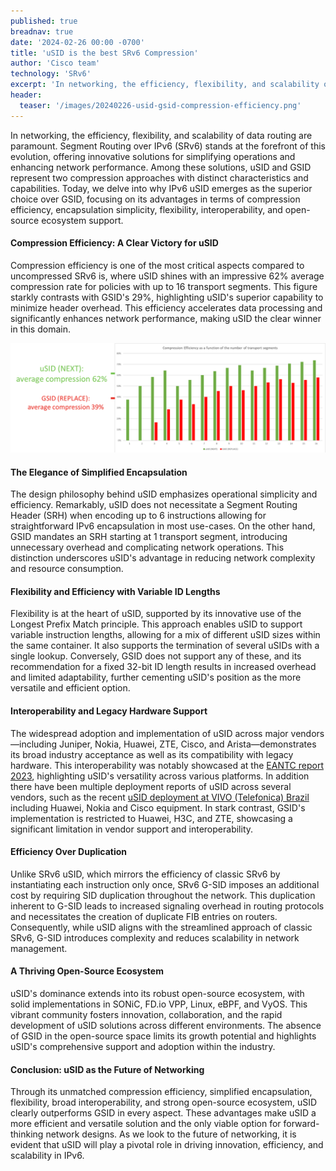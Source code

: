 ```yaml
---
published: true
breadnav: true
date: '2024-02-26 00:00 -0700'
title: 'uSID is the best SRv6 Compression'
author: 'Cisco team'
technology: 'SRv6'
excerpt: 'In networking, the efficiency, flexibility, and scalability of data routing are paramount. Segment Routing over IPv6 (SRv6) stands at the forefront of this evolution, offering innovative solutions for simplifying operations and enhancing network performance. Among these solutions, uSID and GSID represent two compression approaches with distinct characteristics and capabilities. Today, we delve into why IPv6 uSID emerges as the superior choice over GSID, focusing on its advantages in terms of compression efficiency, encapsulation simplicity, flexibility, interoperability, and open-source ecosystem support.'
header:
  teaser: '/images/20240226-usid-gsid-compression-efficiency.png'
---
```

In networking, the efficiency, flexibility, and scalability of data routing are paramount. Segment Routing over IPv6 (SRv6) stands at the forefront of this evolution, offering innovative solutions for simplifying operations and enhancing network performance. Among these solutions, uSID and GSID represent two compression approaches with distinct characteristics and capabilities. Today, we delve into why IPv6 uSID emerges as the superior choice over GSID, focusing on its advantages in terms of compression efficiency, encapsulation simplicity, flexibility, interoperability, and open-source ecosystem support.

#### Compression Efficiency: A Clear Victory for uSID
Compression efficiency is one of the most critical aspects compared to uncompressed SRv6 is, where uSID shines with an impressive 62% average compression rate for policies with up to 16 transport segments. This figure starkly contrasts with GSID's 29%, highlighting uSID's superior capability to minimize header overhead. This efficiency accelerates data processing and significantly enhances network performance, making uSID the clear winner in this domain.

![](/images/20240226-usid-gsid-compression-efficiency.png#center)
 
#### The Elegance of Simplified Encapsulation
The design philosophy behind uSID emphasizes operational simplicity and efficiency. Remarkably, uSID does not necessitate a Segment Routing Header (SRH) when encoding up to 6 instructions allowing for straightforward IPv6 encapsulation in most use-cases. On the other hand, GSID mandates an SRH starting at 1 transport segment, introducing unnecessary overhead and complicating network operations. This distinction underscores uSID's advantage in reducing network complexity and resource consumption.

#### Flexibility and Efficiency with Variable ID Lengths
Flexibility is at the heart of uSID, supported by its innovative use of the Longest Prefix Match principle. This approach enables uSID to support variable instruction lengths, allowing for a mix of different uSID sizes within the same container. It also supports the termination of several uSIDs with a single lookup. Conversely, GSID does not support any of these, and its recommendation for a fixed 32-bit ID length results in increased overhead and limited adaptability, further cementing uSID's position as the more versatile and efficient option.

#### Interoperability and Legacy Hardware Support
The widespread adoption and implementation of uSID across major vendors—including Juniper, Nokia, Huawei, ZTE, Cisco, and Arista—demonstrates its broad industry acceptance as well as its compatibility with legacy hardware. This interoperability was notably showcased at the [EANTC report 2023](https://eantc.de/wp-content/uploads/2023/04/EANTC-InteropTest2023-TestReport.pdf), highlighting uSID's versatility across various platforms. In addition there have been multiple deployment reports of uSID across several vendors, such as the recent [uSID deployment at VIVO (Telefonica) Brazil](https://blog.lacnic.net/en/ipv6/unveiling-the-future-of-the-network-implementation-of-srv6-usid-in-telefonica-vivos-infrastructure) including Huawei, Nokia and Cisco equipment. In stark contrast, GSID's implementation is restricted to Huawei, H3C, and ZTE, showcasing a significant limitation in vendor support and interoperability.
 
#### Efficiency Over Duplication
Unlike SRv6 uSID, which mirrors the efficiency of classic SRv6 by instantiating each instruction only once, SRv6 G-SID imposes an additional cost by requiring SID duplication throughout the network. This duplication inherent to G-SID leads to increased signaling overhead in routing protocols and necessitates the creation of duplicate FIB entries on routers. Consequently, while uSID aligns with the streamlined approach of classic SRv6, G-SID introduces complexity and reduces scalability in network management.

#### A Thriving Open-Source Ecosystem
uSID's dominance extends into its robust open-source ecosystem, with solid implementations in SONiC, FD.io VPP, Linux, eBPF, and VyOS. This vibrant community fosters innovation, collaboration, and the rapid development of uSID solutions across different environments. The absence of GSID in the open-source space limits its growth potential and highlights uSID's comprehensive support and adoption within the industry.

#### Conclusion: uSID as the Future of Networking
Through its unmatched compression efficiency, simplified encapsulation, flexibility, broad interoperability, and strong open-source ecosystem, uSID clearly outperforms GSID in every aspect. These advantages make uSID a more efficient and versatile solution and the only viable option for forward-thinking network designs. As we look to the future of networking, it is evident that uSID will play a pivotal role in driving innovation, efficiency, and scalability in IPv6.
